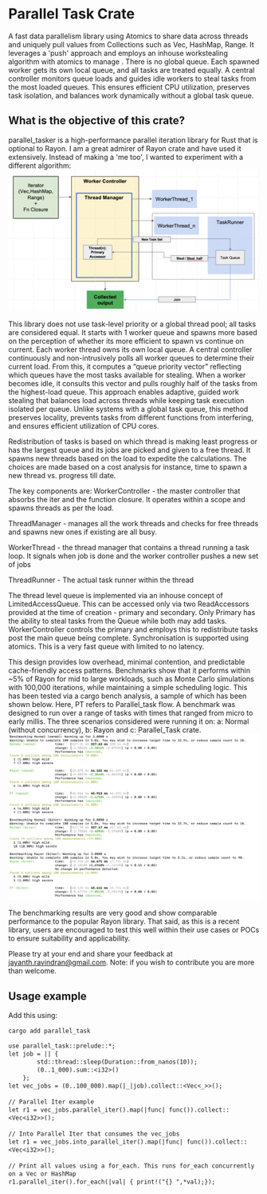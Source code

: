 # Parallel Task Crate
A fast data parallelism library using Atomics to share data across threads and uniquely pull values from Collections such as Vec, HashMap, Range. It leverages a 'push' approach and employs an inhouse workstealing algorithm with atomics to manage . 
There is no global queue. Each spawned worker gets its own local queue, and all tasks are treated equally. A central controller monitors queue loads and guides idle workers to steal tasks from the most loaded queues. This ensures efficient CPU utilization, preserves task isolation, and balances work dynamically without a global task queue.

## What is the objective of this crate?
parallel_tasker is a high-performance parallel iteration library for Rust that is optional to Rayon. I am a great admirer of Rayon crate and have used it extensively. Instead of making a 'me too', I wanted to experiment with a different algorithm:
![Flow diagram](images/paralleltaskflow.png)

This library does not use task-level priority or a global thread pool; all tasks are considered equal. It starts with 1 worker queue and spawns more based on the perception of whether its more efficient to spawn vs continue on current. Each worker thread owns its own local queue. A central controller continuously and non-intrusively polls all worker queues to determine their current load. From this, it computes a “queue priority vector” reflecting which queues have the most tasks available for stealing. When a worker becomes idle, it consults this vector and pulls roughly half of the tasks from the highest-load queue. This approach enables adaptive, guided work stealing that balances load across threads while keeping task execution isolated per queue. Unlike systems with a global task queue, this method preserves locality, prevents tasks from different functions from interfering, and ensures efficient utilization of CPU cores.

Redistribution of tasks is based on which thread is making least progress or has the largest queue and its jobs are picked and given to a free thread. It spawns new threads based on the load to expedite the calculations. The choices are made based on a cost analysis for instance, time to spawn a new thread vs. progress till date.


The key components are:
WorkerController - the master controller that absorbs the iter and the function closure. It operates within a scope and spawns threads as per the load.

ThreadManager - manages all the work threads and checks for free threads and spawns new ones if existing are all busy.

WorkerThread - the thread manager that contains a thread running a task loop. It signals when job is done and the worker controller pushes a new set of jobs

ThreadRunner - The actual task runner within the thread

The thread level queue is implemented via an inhouse concept of LimitedAccessQueue. This can be accessed only via two ReadAccessors provided at the time of creation - primary and secondary. Only Primary has the ability to steal tasks from the Queue while both may add tasks. WorkerController controls the primary and employs this to redistribute tasks post the main queue being complete. Synchronisation is supported using atomics. This is a very fast queue with limited to no latency. 

This design provides low overhead, minimal contention, and predictable cache-friendly access patterns. Benchmarks show that it performs within ~5% of Rayon for mid to large workloads, such as Monte Carlo simulations with 100,000 iterations, while maintaining a simple scheduling logic.
This has been tested via a cargo bench analysis, a sample of which has been shown below.
Here, PT refers to Parallel_task flow. A benchmark was designed to run over a range of tasks with times that ranged from micro to early millis. The three scenarios considered were running it on: a: Normal (without concurrency), b: Rayon and c: Parallel_Task crate.
![Flow diagram](images/cargo_bench_results.png)


The benchmarking results are very good and show comparable performance to the popular Rayon library. That said, as this is a recent library, users are encouraged to test this well within their use cases or POCs to ensure suitability and applicability. 

Please try at your end and share your feedback at jayanth.ravindran@gmail.com.
Note: if you wish to contribute you are more than welcome.

## Usage example

Add this using:
```
cargo add parallel_task
```

```
use parallel_task::prelude::*;
let job = || {              
        std::thread::sleep(Duration::from_nanos(10)); 
        (0..1_000).sum::<i32>()
    };
let vec_jobs = (0..100_000).map(|_|job).collect::<Vec<_>>(); 

// Parallel Iter example
let r1 = vec_jobs.parallel_iter().map(|func| func()).collect::<Vec<i32>>();

// Into Parallel Iter that consumes the vec_jobs
let r1 = vec_jobs.into_parallel_iter().map(|func| func()).collect::<Vec<i32>>();

// Print all values using a for_each. This runs for_each concurrently on a Vec or HashMap
r1.parallel_iter().for_each(|val| { print!("{} ",*val);});
```
